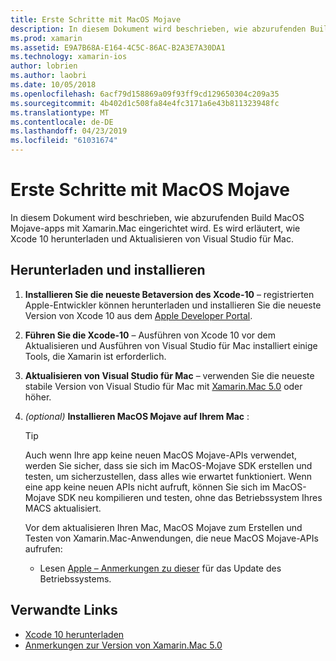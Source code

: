 ```yaml
---
title: Erste Schritte mit MacOS Mojave
description: In diesem Dokument wird beschrieben, wie abzurufenden Build MacOS Mojave-apps mit Xamarin.Mac eingerichtet wird. Es wird erläutert, wie Xcode 10 herunterladen und Aktualisieren von Visual Studio für Mac.
ms.prod: xamarin
ms.assetid: E9A7B68A-E164-4C5C-86AC-B2A3E7A30DA1
ms.technology: xamarin-ios
author: lobrien
ms.author: laobri
ms.date: 10/05/2018
ms.openlocfilehash: 6acf79d158869a09f93ff9cd129650304c209a35
ms.sourcegitcommit: 4b402d1c508fa84e4fc3171a6e43b811323948fc
ms.translationtype: MT
ms.contentlocale: de-DE
ms.lasthandoff: 04/23/2019
ms.locfileid: "61031674"
---
```

# <a name="get-started-with-macos-mojave"></a>Erste Schritte mit MacOS Mojave

In diesem Dokument wird beschrieben, wie abzurufenden Build MacOS Mojave-apps mit Xamarin.Mac eingerichtet wird. Es wird erläutert, wie Xcode 10 herunterladen und Aktualisieren von Visual Studio für Mac.

## <a name="download-and-install"></a>Herunterladen und installieren

1. **Installieren Sie die neueste Betaversion des Xcode-10** – registrierten Apple-Entwickler können herunterladen und installieren Sie die neueste Version von Xcode 10 aus dem [Apple Developer Portal](https://developer.apple.com/download/).

2. **Führen Sie die Xcode-10** – Ausführen von Xcode 10 vor dem Aktualisieren und Ausführen von Visual Studio für Mac installiert einige Tools, die Xamarin ist erforderlich.

3. **Aktualisieren von Visual Studio für Mac** – verwenden Sie die neueste stabile Version von Visual Studio für Mac mit [Xamarin.Mac 5.0](https://developer.xamarin.com/releases/mac/xamarin.mac_5/xamarin.mac_5.0/) oder höher.

4. _(optional)_  **Installieren MacOS Mojave auf Ihrem Mac** :

   > [!TIP]
   > Auch wenn Ihre app keine neuen MacOS Mojave-APIs verwendet, werden Sie sicher, dass sie sich im MacOS-Mojave SDK erstellen und testen, um sicherzustellen, dass alles wie erwartet funktioniert. Wenn eine app keine neuen APIs nicht aufruft, können Sie sich im MacOS-Mojave SDK neu kompilieren und testen, ohne das Betriebssystem Ihres MACS aktualisiert.
   >
   > Vor dem aktualisieren Ihren Mac, MacOS Mojave zum Erstellen und Testen von Xamarin.Mac-Anwendungen, die neue MacOS Mojave-APIs aufrufen:
   >
   > - Lesen [Apple – Anmerkungen zu dieser](https://developer.apple.com/download/) für das Update des Betriebssystems.

## <a name="related-links"></a>Verwandte Links

- [Xcode 10 herunterladen](https://developer.apple.com/download/)
- [Anmerkungen zur Version von Xamarin.Mac 5.0](https://docs.microsoft.com/xamarin/mac/release-notes/5/5.0/)
